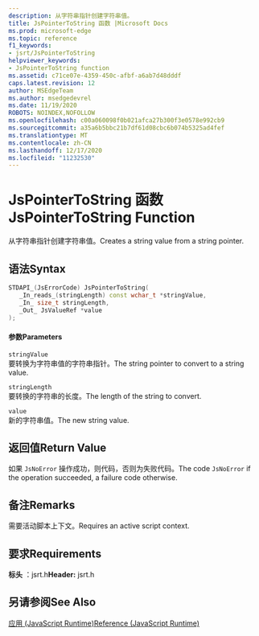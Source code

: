 ```yaml
---
description: 从字符串指针创建字符串值。
title: JsPointerToString 函数 |Microsoft Docs
ms.prod: microsoft-edge
ms.topic: reference
f1_keywords:
- jsrt/JsPointerToString
helpviewer_keywords:
- JsPointerToString function
ms.assetid: c71ce07e-4359-450c-afbf-a6ab7d48dddf
caps.latest.revision: 12
author: MSEdgeTeam
ms.author: msedgedevrel
ms.date: 11/19/2020
ROBOTS: NOINDEX,NOFOLLOW
ms.openlocfilehash: c00a060098f0b021afca27b300f3e0578e992cb9
ms.sourcegitcommit: a35a6b5bbc21b7df61d08cbc6b074b5325ad4fef
ms.translationtype: MT
ms.contentlocale: zh-CN
ms.lasthandoff: 12/17/2020
ms.locfileid: "11232530"
---
```

# <span data-ttu-id="cb49c-103">JsPointerToString 函数</span><span class="sxs-lookup"><span data-stu-id="cb49c-103">JsPointerToString Function</span></span>

<span data-ttu-id="cb49c-104">从字符串指针创建字符串值。</span><span class="sxs-lookup"><span data-stu-id="cb49c-104">Creates a string value from a string pointer.</span></span>  
  
## <span data-ttu-id="cb49c-105">语法</span><span class="sxs-lookup"><span data-stu-id="cb49c-105">Syntax</span></span>  
  
```cpp  
STDAPI_(JsErrorCode) JsPointerToString(  
   _In_reads_(stringLength) const wchar_t *stringValue,  
   _In_ size_t stringLength,  
   _Out_ JsValueRef *value  
);  
```  
  
#### <span data-ttu-id="cb49c-106">参数</span><span class="sxs-lookup"><span data-stu-id="cb49c-106">Parameters</span></span>  
 `stringValue`  
 <span data-ttu-id="cb49c-107">要转换为字符串值的字符串指针。</span><span class="sxs-lookup"><span data-stu-id="cb49c-107">The string pointer to convert to a string value.</span></span>  
  
 `stringLength`  
 <span data-ttu-id="cb49c-108">要转换的字符串的长度。</span><span class="sxs-lookup"><span data-stu-id="cb49c-108">The length of the string to convert.</span></span>  
  
 `value`  
 <span data-ttu-id="cb49c-109">新的字符串值。</span><span class="sxs-lookup"><span data-stu-id="cb49c-109">The new string value.</span></span>  
  
## <span data-ttu-id="cb49c-110">返回值</span><span class="sxs-lookup"><span data-stu-id="cb49c-110">Return Value</span></span>  
 <span data-ttu-id="cb49c-111">如果 `JsNoError` 操作成功，则代码，否则为失败代码。</span><span class="sxs-lookup"><span data-stu-id="cb49c-111">The code `JsNoError` if the operation succeeded, a failure code otherwise.</span></span>  
  
## <span data-ttu-id="cb49c-112">备注</span><span class="sxs-lookup"><span data-stu-id="cb49c-112">Remarks</span></span>  
 <span data-ttu-id="cb49c-113">需要活动脚本上下文。</span><span class="sxs-lookup"><span data-stu-id="cb49c-113">Requires an active script context.</span></span>  
  
## <span data-ttu-id="cb49c-114">要求</span><span class="sxs-lookup"><span data-stu-id="cb49c-114">Requirements</span></span>  
 <span data-ttu-id="cb49c-115">**标头** ：jsrt.h</span><span class="sxs-lookup"><span data-stu-id="cb49c-115">**Header:** jsrt.h</span></span>  
  
## <span data-ttu-id="cb49c-116">另请参阅</span><span class="sxs-lookup"><span data-stu-id="cb49c-116">See Also</span></span>  
 [<span data-ttu-id="cb49c-117">应用 (JavaScript Runtime)</span><span class="sxs-lookup"><span data-stu-id="cb49c-117">Reference (JavaScript Runtime)</span></span>](../chakra-hosting/reference-javascript-runtime.md)

